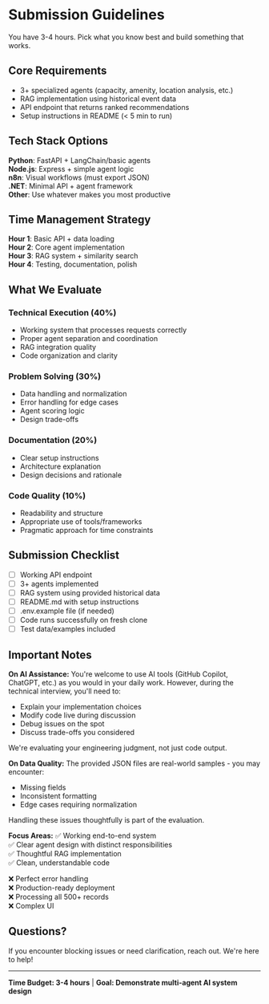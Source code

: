 # Submission Guidelines

You have 3-4 hours. Pick what you know best and build something that works.

## Core Requirements
- 3+ specialized agents (capacity, amenity, location analysis, etc.)
- RAG implementation using historical event data
- API endpoint that returns ranked recommendations
- Setup instructions in README (< 5 min to run)

## Tech Stack Options
**Python**: FastAPI + LangChain/basic agents  
**Node.js**: Express + simple agent logic  
**n8n**: Visual workflows (must export JSON)  
**.NET**: Minimal API + agent framework  
**Other**: Use whatever makes you most productive

## Time Management Strategy
**Hour 1**: Basic API + data loading  
**Hour 2**: Core agent implementation  
**Hour 3**: RAG system + similarity search  
**Hour 4**: Testing, documentation, polish

## What We Evaluate

### Technical Execution (40%)
- Working system that processes requests correctly
- Proper agent separation and coordination
- RAG integration quality
- Code organization and clarity

### Problem Solving (30%)
- Data handling and normalization
- Error handling for edge cases
- Agent scoring logic
- Design trade-offs

### Documentation (20%)
- Clear setup instructions
- Architecture explanation
- Design decisions and rationale

### Code Quality (10%)
- Readability and structure
- Appropriate use of tools/frameworks
- Pragmatic approach for time constraints

## Submission Checklist

- [ ] Working API endpoint
- [ ] 3+ agents implemented
- [ ] RAG system using provided historical data
- [ ] README.md with setup instructions
- [ ] .env.example file (if needed)
- [ ] Code runs successfully on fresh clone
- [ ] Test data/examples included

## Important Notes

**On AI Assistance:**
You're welcome to use AI tools (GitHub Copilot, ChatGPT, etc.) as you would in your daily work. However, during the technical interview, you'll need to:
- Explain your implementation choices
- Modify code live during discussion
- Debug issues on the spot
- Discuss trade-offs you considered

We're evaluating your engineering judgment, not just code output.

**On Data Quality:**
The provided JSON files are real-world samples - you may encounter:
- Missing fields
- Inconsistent formatting
- Edge cases requiring normalization

Handling these issues thoughtfully is part of the evaluation.

**Focus Areas:**
✅ Working end-to-end system  
✅ Clear agent design with distinct responsibilities  
✅ Thoughtful RAG implementation  
✅ Clean, understandable code  

❌ Perfect error handling  
❌ Production-ready deployment  
❌ Processing all 500+ records  
❌ Complex UI

## Questions?

If you encounter blocking issues or need clarification, reach out. We're here to help!

---

**Time Budget: 3-4 hours** | **Goal: Demonstrate multi-agent AI system design**